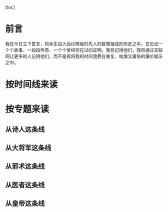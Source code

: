 [toc]


# 前言

我在今日立下誓言，将余生投入灿烂辉煌的先人的智慧凝成的历史之中，去见证一个个故事、一段段传奇、一个个曾经存在过的证明，我将记得他们，我将通过互联网让更多的人记得他们，而不是再将我的时间浪费在重复、枯燥又庸俗的廉价娱乐之中。


# 按时间线来读


# 按专题来读
## 从诗人这条线

## 从大将军这条线

## 从邪术这条线

## 从医者这条线

## 从皇帝这条线


